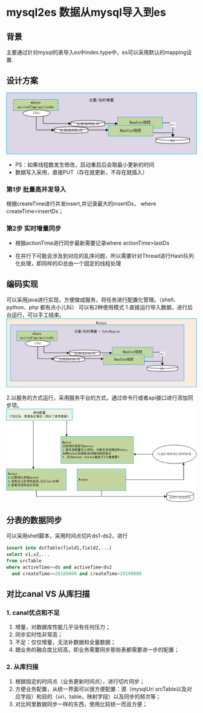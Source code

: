 # mysql2es 数据从mysql导入到es

## 背景
主要通过针对mysql的表导入es中index.type中，es可以采用默认的mapping设置. 

## 设计方案
![Mysql2Es导入](./images/Mysql2Es导入.png)
* PS：如果线程数发生修改，启动重启后会取最小更新的时间
* 数据写入采用，直接PUT（存在就更新，不存在就插入）

### 第1步 批量高并发导入 
  根据createTime进行并发insert,并记录最大的insertDs， where createTime>insertDs；
  
### 第2步 实时增量同步
* 根据actionTime进行同步最新需要记录where actionTime>lastDs 

* 在并行下可能会涉及到对应的乱序问题，所以需要针对Thread进行Hash队列化处理，即同样的ID总由一个固定的线程处理

## 编码实现
可以采用java进行实现，方便做成服务，将任务进行配置化管理。（shell、python、php 都有点小儿科）
可以有2种使用模式
1.直接运行导入数据，进行后台运行，可以手工结束。
![同步Worker](./images/同步Worker.png)

2.以服务的方式运行，采用服务平台的方式，通过命令行或者api接口进行添加同步项。
![同步平台图](./images/同步平台图.png)


## 分表的数据同步
可以采用shell脚本，采用时间点切片ds1-ds2，进行
``` sql
insert into dstTable(field1,field2,...) 
select v1,v2,... 
from srcTable 
where activeTime>=ds and activeTime<ds2
  and createTime>=20180000 and createTime<20190000
```

## 对比canal VS 从库扫描
### 1. canal优点和不足
1. 增量，对数据库性能几乎没有任何压力；
2. 同步实时性非常高；
3. 不足：仅仅增量，无法补数据和全量数据；
4. 跟业务的融合度比较高，即业务需要同步那些表都需要进一步的配置；
### 2. 从库扫描
1. 根据指定的时间点（业务更新时间点），进行切片同步；
2. 方便业务配置，从统一界面可以很方便配置：源（mysqlUri srcTable以及对应字段）和目的（uri，table，映射字段）以及同步的频次等；
3. 对比阿里数据同步一样的东西，使用比较统一而且方便；
